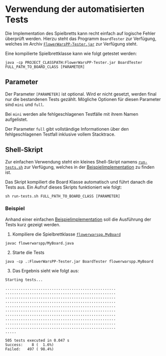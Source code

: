 # Verwendung der automatisierten Tests
Die Implementation des Spielbretts kann recht einfach auf logische Fehler überprüft werden. Hierzu steht das Programm
`BoardTester` zur Verfügung, welches im Archiv [`FlowerWarsPP-Tester.jar`](../FlowerWarsPP-Tester.jar) zur 
Verfügung steht.

Eine kompilierte Spielbrettklasse kann wie folgt getestet werden:
```
java -cp PROJECT_CLASSPATH:FlowerWarsPP-Tester.jar BoardTester FULL_PATH_TO_BOARD_CLASS [PARAMETER]
```

## Parameter
Der Parameter `[PARAMETER]` ist optional. Wird er nicht gesetzt, werden final nur die bestandenen Tests gezählt.
Mögliche Optionen für diesen Parameter sind `mini` und `full`.

Bei `mini` werden alle fehlgeschlagenen Testfälle mit ihrem Namen aufgelistet.

Der Parameter `full` gibt vollständige Informationen über den fehlgeschlagenen Testfall inklusive vollem Stacktrace.

## Shell-Skript
Zur einfachen Verwendung steht ein kleines Shell-Skript namens [`run-tests.sh`](../example-implementation/run-tests.sh) zur Verfügung, welches in der [Beispielimplementation](../example-implementation)
zu finden ist. 

Das Skript kompiliert die Board Klasse automatisch und führt danach die Tests aus. Ein Aufruf dieses Skripts funktioniert wie folgt:
```
sh run-tests.sh FULL_PATH_TO_BOARD_CLASS [PARAMETER]
``` 

### Beispiel
Anhand einer einfachen [Beispielimplementation](../example-implementation) soll die Ausführung der Tests kurz gezeigt werden.

1. Kompiliere die Spielbrettklasse [`flowerwarspp.MyBoard`](../example-implementation/flowerwarspp/MyBoard.java)
```
javac flowerwarspp/MyBoard.java
```
2. Starte die Tests
```
java -cp .:FlowerWarsPP-Tester.jar BoardTester flowerwarspp.MyBoard
```
3. Das Ergebnis sieht wie folgt aus:
```
Starting tests...

..................................................
..................................................
..................................................
..................................................
..................................................
..................................................
..................................................
..................................................
..................................................
..................................................
.....

505 tests executed in 0.047 s
Success:    8 (  1.6%)
Failed:   497 ( 98.4%)
```
